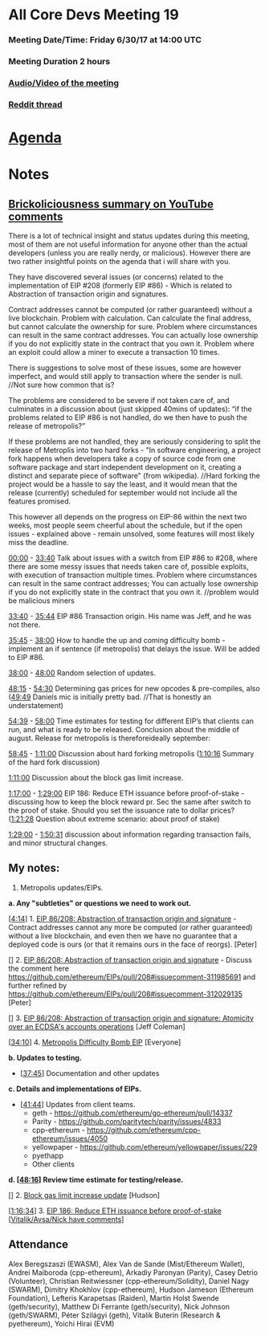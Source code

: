 # All Core Devs Meeting 19
### Meeting Date/Time: Friday 6/30/17 at 14:00 UTC
### Meeting Duration 2 hours
### [Audio/Video of the meeting](https://www.youtube.com/watch?v=wLaI7680I4w)
### [Reddit thread](https://www.reddit.com/r/ethereum/comments/6kaetr/live_stream_ethereum_core_developer_meeting/)

# [Agenda](https://github.com/ethereum/pm/issues/17)

# Notes

## [Brickoliciousness summary on YouTube comments](https://www.youtube.com/watch?v=wLaI7680I4w&lc=z12evpdw1uv2e5q3v22bttj42sbksplrg04)

There is a lot of technical insight and status updates during this meeting, most of them are not useful information for anyone other than the actual developers (unless you are really nerdy, or malicious). However there are two rather insightful points on the agenda that i will share with you.

They have discovered several issues (or concerns) related to the implementation of EIP #208 (formerly EIP #86) - Which is related to Abstraction of transaction origin and signatures.
 
Contract addresses cannot be computed (or rather guaranteed) without a live blockchain.
Problem with calculation. Can calculate the final address, but cannot calculate the ownership for sure.
Problem where circumstances can result in the same contract addresses. You can actually lose ownership if you do not explicitly state in the contract that you own it.
Problem where an exploit could allow a miner to execute a transaction 10 times.
 
There is suggestions to solve most of these issues, some are however imperfect, and would still apply to transaction where the sender is null. //Not sure how common that is?
 
The problems are considered to be severe if not taken care of, and culminates in a discussion about (just skipped 40mins of updates): “if the problems related to EIP #86 is not handled, do we then have to push the release of metropolis?”
 
If these problems are not handled, they are seriously considering to split the release of Metroplis into two hard forks - "In software engineering, a project fork happens when developers take a copy of source code from one software package and start independent development on it, creating a distinct and separate piece of software" (from wikipedia). //Hard forking the project would be a hassle to say the least, and it would mean that the release (currently) scheduled for september would not include all the features promised.
 
This however all depends on the progress on EIP-86 within the next two weeks, most people seem cheerful about the schedule, but if the open issues - explained above - remain unsolved, some features will most likely miss the deadline. 

[00:00](https://www.youtube.com/watch?v=wLaI7680I4w&t=0s) - [33:40](https://www.youtube.com/watch?v=wLaI7680I4w&t=2020s)  Talk about issues with a switch from EIP #86 to #208, where there are some messy issues that needs taken care of, possible exploits, with execution of transaction multiple times. Problem where circumstances can result in the same contract addresses; You can actually lose ownership if you do not explicitly state in the contract that you own it. //problem would be malicious miners
 
[33:40](https://www.youtube.com/watch?v=wLaI7680I4w&t=2020s) - [35:44](https://www.youtube.com/watch?v=wLaI7680I4w&t=2144s) EIP #86 Transaction origin. His name was Jeff, and he was not there.
 
[35:45](https://www.youtube.com/watch?v=wLaI7680I4w&t=2145s) - [38:00](https://www.youtube.com/watch?v=wLaI7680I4w&t=2280s) How to handle the up and coming difficulty bomb - implement an if sentence (if metropolis) that delays the issue. Will be added to EIP #86.
 
[38:00](https://www.youtube.com/watch?v=wLaI7680I4w&t=2280s) - [48:00](https://www.youtube.com/watch?v=wLaI7680I4w&t=2880s) Random selection of updates.
 
[48:15](https://www.youtube.com/watch?v=wLaI7680I4w&t=2895s) - [54:30](https://www.youtube.com/watch?v=wLaI7680I4w&t=3270s)  Determining gas prices for new opcodes & pre-compiles, also ([49:49](https://www.youtube.com/watch?v=wLaI7680I4w&t=2989s) Daniels mic is initially pretty bad. //That is honestly an understatement)
 
[54:39](https://www.youtube.com/watch?v=wLaI7680I4w&t=3279s) - [58:00](https://www.youtube.com/watch?v=wLaI7680I4w&t=3480s) Time estimates for testing for different EIP’s that clients can run, and what is ready to be released. Conclusion about the middle of august. Release for metropolis is thereforeideally september:
 
[58:45](https://www.youtube.com/watch?v=wLaI7680I4w&t=3525s) - [1:11:00](https://www.youtube.com/watch?v=wLaI7680I4w&t=4260s) Discussion about hard forking metropolis ([1:10:16](https://www.youtube.com/watch?v=wLaI7680I4w&t=4216s) Summary of the hard fork discussion)
 
[1:11:00](https://www.youtube.com/watch?v=wLaI7680I4w&t=4260s) Discussion about the block gas limit increase.

[1:17:00](https://www.youtube.com/watch?v=wLaI7680I4w&t=4620s) - [1:29:00](https://www.youtube.com/watch?v=wLaI7680I4w&t=5340s) EIP 186: Reduce ETH issuance before proof-of-stake - discussing how to keep the block reward pr. Sec the same after switch to the proof of stake. Should you set the issuance rate to dollar prices? ([1:21:28](https://www.youtube.com/watch?v=wLaI7680I4w&t=4888s) Question about extreme scenario: about proof of stake)
 
[1:29:00](https://www.youtube.com/watch?v=wLaI7680I4w&t=5340s) - [1:50:31](https://www.youtube.com/watch?v=wLaI7680I4w&t=6631s) discussion about information regarding transaction fails, and minor structural changes.﻿

## My notes:

1. Metropolis updates/EIPs.

  **a. Any "subtleties" or questions we need to work out.**
  
  [[4:14](https://youtu.be/wLaI7680I4w?t=253)] 1. [EIP 86/208: Abstraction of transaction origin and signature](https://github.com/ethereum/EIPs/pull/208) - Contract addresses cannot any more be computed (or rather guaranteed) without a live blockchain, and even then we have no guarantee that a deployed code is ours (or that it remains ours in the face of reorgs). [Peter]

  [[]()] 2. [EIP 86/208: Abstraction of transaction origin and signature](https://github.com/ethereum/EIPs/pull/208) - Discuss the comment here https://github.com/ethereum/EIPs/pull/208#issuecomment-311985691 and further refined by https://github.com/ethereum/EIPs/pull/208#issuecomment-312029135 [Peter]
        
  [[]()] 3. [EIP 86/208: Abstraction of transaction origin and signature: Atomicity over an ECDSA's accounts operations](https://github.com/ethereum/EIPs/pull/208#issuecomment-307681408) [Jeff Coleman]
        
  [[34:10](https://youtu.be/wLaI7680I4w?t=2050)] 4. [Metropolis Difficulty Bomb EIP](https://github.com/ethereum/EIPs/issues/649) [Everyone]
        
**b. Updates to testing.**
- [[37:45](https://youtu.be/wLaI7680I4w?t=2265)] Documentation and other updates

**c. Details and implementations of EIPs.**
  
- [[41:44](https://youtu.be/wLaI7680I4w?t=2504)] Updates from client teams.
    - geth - https://github.com/ethereum/go-ethereum/pull/14337
    - Parity - https://github.com/paritytech/parity/issues/4833
    - cpp-ethereum - https://github.com/ethereum/cpp-ethereum/issues/4050
    - yellowpaper -  https://github.com/ethereum/yellowpaper/issues/229
    - pyethapp
    - Other clients
    
**d. [[48:16](https://youtu.be/wLaI7680I4w?t=2896)] Review time estimate for testing/release.**

[[]()] 2. [Block gas limit increase update](https://www.reddit.com/r/ethereum/comments/6k769r/ethpool_ethermine_are_now_targeting_a_block_gas/) [Hudson]

[[1:16:34](https://youtu.be/wLaI7680I4w?t=4594)] 3. [EIP 186: Reduce ETH issuance before proof-of-stake](https://github.com/ethereum/EIPs/issues/186) [[Vitalik/Avsa/Nick have comments](https://github.com/ethereum/pm/issues/17#issuecomment-312063219)]

## Attendance
Alex Beregszaszi (EWASM), Alex Van de Sande (Mist/Ethereum Wallet), Andrei Maiboroda (cpp-ethereum), Arkadiy Paronyan (Parity), Casey Detrio (Volunteer), Christian Reitwiessner (cpp-ethereum/Solidity), Daniel Nagy (SWARM), Dimitry Khokhlov (cpp-ethereum), Hudson Jameson (Ethereum Foundation), Lefteris Karapetsas (Raiden), Martin Holst Swende (geth/security), Matthew Di Ferrante (geth/security), Nick Johnson (geth/SWARM), Péter Szilágyi (geth), Vitalik Buterin (Research & pyethereum), Yoichi Hirai (EVM)
